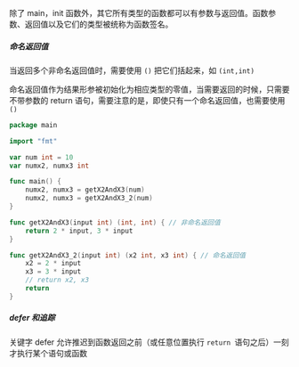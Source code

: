 除了 main，init 函数外，其它所有类型的函数都可以有参数与返回值。函数参数、返回值以及它们的类型被统称为函数签名。

##### 命名返回值

当返回多个非命名返回值时，需要使用 `()` 把它们括起来，如 `(int,int)`

命名返回值作为结果形参被初始化为相应类型的零值，当需要返回的时候，只需要不带参数的 return 语句，需要注意的是，即使只有一个命名返回值，也需要使用 `()` 

```go
package main

import "fmt"

var num int = 10
var numx2, numx3 int

func main() {
    numx2, numx3 = getX2AndX3(num)  
    numx2, numx3 = getX2AndX3_2(num)
}

func getX2AndX3(input int) (int, int) { // 非命名返回值
    return 2 * input, 3 * input
}

func getX2AndX3_2(input int) (x2 int, x3 int) { // 命名返回值
    x2 = 2 * input
    x3 = 3 * input
    // return x2, x3
    return
}
```

##### defer 和追踪

关键字 defer 允许推迟到函数返回之前（或任意位置执行 `return `语句之后）一刻才执行某个语句或函数

